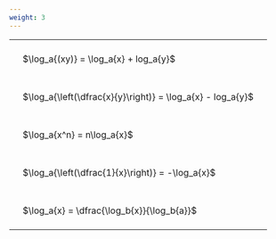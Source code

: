 ```yaml
---
weight: 3
---
```


<style type="text/css">
#T_90129 th.col_heading {
  text-align: left;
  font-size: 1em;
}
#T_90129 td {
  text-align: left;
  font-size: 1em;
  padding: 1.5em;
}
</style>
<table id="T_90129">
  <thead>
  </thead>
  <tbody>
    <tr>
      <td id="T_90129_row0_col0" class="data row0 col0" >$\log_a{(xy)} = \log_a{x} + log_a{y}$</td>
    </tr>
    <tr>
      <td id="T_90129_row1_col0" class="data row1 col0" >$\log_a{\left(\dfrac{x}{y}\right)} = \log_a{x} - log_a{y}$</td>
    </tr>
    <tr>
      <td id="T_90129_row2_col0" class="data row2 col0" >$\log_a{x^n} = n\log_a{x}$</td>
    </tr>
    <tr>
      <td id="T_90129_row3_col0" class="data row3 col0" >$\log_a{\left(\dfrac{1}{x}\right)} = -\log_a{x}$</td>
    </tr>
    <tr>
      <td id="T_90129_row4_col0" class="data row4 col0" >$\log_a{x} = \dfrac{\log_b{x}}{\log_b{a}}$</td>
    </tr>
  </tbody>
</table>
